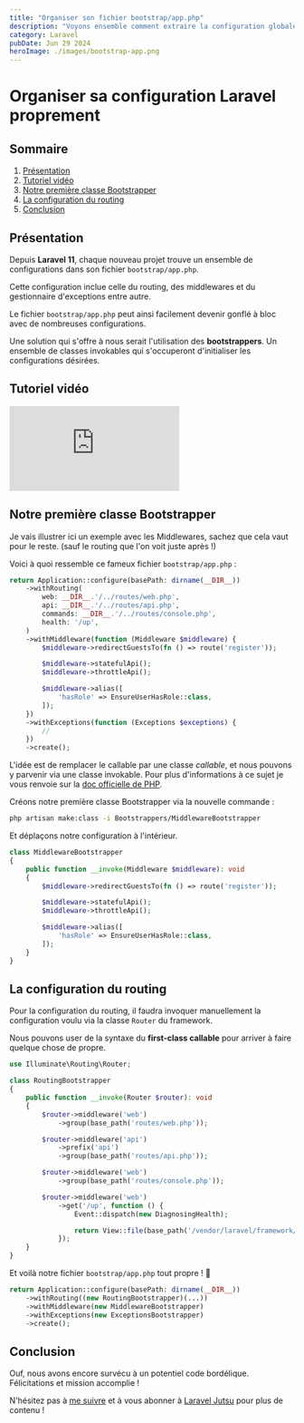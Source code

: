 ```yaml
---
title: "Organiser son fichier bootstrap/app.php"
description: "Voyons ensemble comment extraire la configuration globale de notre application pour une plus propre."
category: Laravel
pubDate: Jun 29 2024
heroImage: ./images/bootstrap-app.png
---
```


# Organiser sa configuration Laravel proprement

## Sommaire
1. [Présentation](#presentation)
2. [Tutoriel vidéo](#tutorielvideo)
3. [Notre première classe Bootstrapper](#bootsrapper)
4. [La configuration du routing](#routing) 
5. [Conclusion](#conclusion)

## Présentation <a name="presentation"></a>

Depuis **Laravel 11**, chaque nouveau projet trouve un ensemble de configurations dans son fichier `bootstrap/app.php`.

Cette configuration inclue celle du routing, des middlewares et du gestionnaire d'exceptions entre autre. 

Le fichier `bootstrap/app.php` peut ainsi facilement devenir gonflé à bloc avec de nombreuses configurations.

Une solution qui s'offre à nous serait l'utilisation des **bootstrappers**. Un ensemble de classes invokables qui s'occuperont d'initialiser les configurations désirées.

## Tutoriel vidéo <a name="tutorielvideo"></a>

<iframe class="w-full aspect-video" src="https://www.youtube.com/embed/VUholO_AEfE" frameborder="0" allowfullscreen></iframe>

## Notre première classe Bootstrapper <a name="bootsrapper"></a>

Je vais illustrer ici un exemple avec les Middlewares, sachez que cela vaut pour le reste. (sauf le routing que l'on voit juste après !)

Voici à quoi ressemble ce fameux fichier `bootstrap/app.php` :

```php
return Application::configure(basePath: dirname(__DIR__))
    ->withRouting(
        web: __DIR__.'/../routes/web.php',
        api: __DIR__.'/../routes/api.php',
        commands: __DIR__.'/../routes/console.php',
        health: '/up',
    )
    ->withMiddleware(function (Middleware $middleware) {
        $middleware->redirectGuestsTo(fn () => route('register'));

        $middleware->statefulApi();
        $middleware->throttleApi();

        $middleware->alias([
            'hasRole' => EnsureUserHasRole::class,
        ]);
    })
    ->withExceptions(function (Exceptions $exceptions) {
        //
    })
    ->create();
```

L'idée est de remplacer le callable par une classe *callable*, et nous pouvons y parvenir via une classe invokable. Pour plus d'informations à ce sujet je vous renvoie sur la [doc officielle de PHP](https://www.php.net/manual/en/language.types.callable.php). 

Créons notre première classe Bootstrapper via la nouvelle commande :

```bash
php artisan make:class -i Bootstrappers/MiddlewareBootstrapper
```

Et déplaçons notre configuration à l'intérieur.

```php
class MiddlewareBootstrapper
{
    public function __invoke(Middleware $middleware): void
    {
        $middleware->redirectGuestsTo(fn () => route('register'));

        $middleware->statefulApi();
        $middleware->throttleApi();

        $middleware->alias([
            'hasRole' => EnsureUserHasRole::class,
        ]);
    }
}
```

## La configuration du routing <a name="routing"></a>

Pour la configuration du routing, il faudra invoquer manuellement la configuration voulu via la classe `Router` du framework.

Nous pouvons user de la syntaxe du **first-class callable** pour arriver à faire quelque chose de propre.

```php
use Illuminate\Routing\Router;

class RoutingBootstrapper
{
    public function __invoke(Router $router): void
    {
        $router->middleware('web')
            ->group(base_path('routes/web.php'));

        $router->middleware('api')
            ->prefix('api')
            ->group(base_path('routes/api.php'));

        $router->middleware('web')
            ->group(base_path('routes/console.php'));

        $router->middleware('web')
            ->get('/up', function () {
                Event::dispatch(new DiagnosingHealth);

                return View::file(base_path('/vendor/laravel/framework/src/Illuminate/Foundation/resources/health-up.blade.php'));
            });
    }
}
```

Et voilà notre fichier `bootstrap/app.php` tout propre ! 🧽

```php
return Application::configure(basePath: dirname(__DIR__))
    ->withRouting((new RoutingBootstrapper)(...))
    ->withMiddleware(new MiddlewareBootstrapper)
    ->withExceptions(new ExceptionsBootstrapper)
    ->create();
```

## Conclusion <a name="conclusion"></a>

Ouf, nous avons encore survécu à un potentiel code bordélique. Félicitations et mission accomplie !

N'hésitez pas à [me suivre](https://twitter.com/LaravelJutsu) et à vous abonner à [Laravel Jutsu](https://www.youtube.com/@LaravelJutsu) pour plus de contenu !
